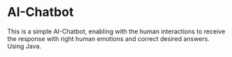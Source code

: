 # AI-Chatbot
This  is a simple AI-Chatbot, enabling with the human interactions to receive the response with right human emotions and  correct desired answers. Using Java.

